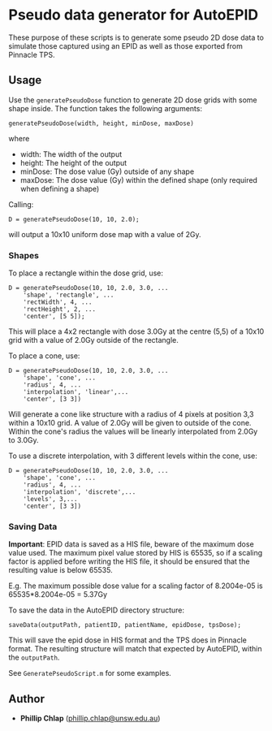 # Pseudo data generator for AutoEPID

These purpose of these scripts is to generate some pseudo 2D dose data to simulate those captured using an EPID as well as those exported from Pinnacle TPS.

## Usage

Use the ```generatePseudoDose``` function to generate 2D dose grids with some shape inside. The function takes the following arguments:

```
generatePseudoDose(width, height, minDose, maxDose)
```

where

* width: The width of the output
* height: The height of the output
* minDose: The dose value (Gy) outside of any shape
* maxDose: The dose value (Gy) within the defined shape (only required when defining a shape)

Calling:

```
D = generatePseudoDose(10, 10, 2.0);
```

will output a 10x10 uniform dose map with a value of 2Gy.

### Shapes

To place a rectangle within the dose grid, use:

```
D = generatePseudoDose(10, 10, 2.0, 3.0, ...
    'shape', 'rectangle', ...
    'rectWidth', 4, ...
    'rectHeight', 2, ...
    'center', [5 5]);
```

This will place a 4x2 rectangle with dose 3.0Gy at the centre (5,5) of a 10x10 grid with a value of 2.0Gy outside of the rectangle.

To place a cone, use:

```
D = generatePseudoDose(10, 10, 2.0, 3.0, ...
    'shape', 'cone', ...
    'radius', 4, ...
    'interpolation', 'linear',...
    'center', [3 3])
```

Will generate a cone like structure with a radius of 4 pixels at position 3,3 within a 10x10 grid. A value of 2.0Gy will be given to outside of the cone. Within the cone's radius the values will be linearly interpolated from 2.0Gy to 3.0Gy.

To use a discrete interpolation, with 3 different levels within the cone, use:

```
D = generatePseudoDose(10, 10, 2.0, 3.0, ...
    'shape', 'cone', ...
    'radius', 4, ...
    'interpolation', 'discrete',...
    'levels', 3,...
    'center', [3 3])
```
### Saving Data

**Important**: EPID data is saved as a HIS file, beware of the maximum dose value used. The maximum pixel value stored by HIS is 65535, so if a scaling factor is applied before writing the HIS file, it should be ensured that the resulting value is below 65535.

E.g. The maximum possible dose value for a scaling factor of 8.2004e-05 is 65535*8.2004e-05 = 5.37Gy

To save the data in the AutoEPID directory structure:

```
saveData(outputPath, patientID, patientName, epidDose, tpsDose);
```

This will save the epid dose in HIS format and the TPS does in Pinnacle format. The resulting structure will match that expected by AutoEPID, within the ```outputPath```.

See ```GeneratePseudoScript.m``` for some examples.

## Author

* **Phillip Chlap** 
(phillip.chlap@unsw.edu.au)
